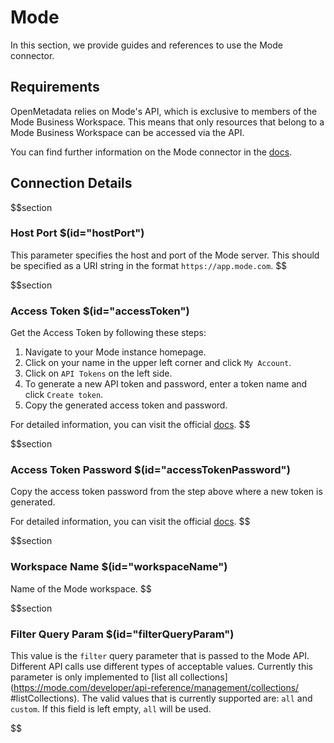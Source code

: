 # Mode

In this section, we provide guides and references to use the Mode connector.

## Requirements

OpenMetadata relies on Mode's API, which is exclusive to members of the Mode Business Workspace. This means that only resources that belong to a Mode Business Workspace can be accessed via the API.

You can find further information on the Mode connector in the [docs](https://docs.open-metadata.org/connectors/dashboard/mode).

## Connection Details

$$section
### Host Port $(id="hostPort")

This parameter specifies the host and port of the Mode server. This should be specified as a URI string in the format `https://app.mode.com`.
$$

$$section
### Access Token $(id="accessToken")

Get the Access Token by following these steps:
1. Navigate to your Mode instance homepage.
2. Click on your name in the upper left corner and click `My Account`.
3. Click on `API Tokens` on the left side.
4. To generate a new API token and password, enter a token name and click `Create token`.
5. Copy the generated access token and password.

For detailed information, you can visit the official [docs](https://mode.com/developer/api-reference/introduction/).
$$

$$section
### Access Token Password $(id="accessTokenPassword")

Copy the access token password from the step above where a new token is generated.

For detailed information, you can visit the official [docs](https://mode.com/developer/api-reference/introduction/).
$$

$$section
### Workspace Name $(id="workspaceName")

Name of the Mode workspace.
$$

$$section
### Filter Query Param $(id="filterQueryParam")

This value is the `filter` query parameter that is passed to the Mode API. Different API
calls use different types of acceptable values. Currently this parameter is only implemented
to [list all collections](https://mode.com/developer/api-reference/management/collections/
#listCollections). The valid values that is currently supported are: `all` and `custom`.
If this field is left empty, `all` will be used.

$$